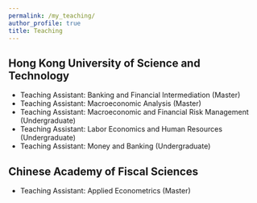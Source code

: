```yaml
---
permalink: /my_teaching/
author_profile: true
title: Teaching
---
```




## Hong Kong University of Science and Technology
+ Teaching Assistant: Banking and Financial Intermediation (Master)
+ Teaching Assistant: Macroeconomic Analysis (Master)
+ Teaching Assistant: Macroeconomic and Financial Risk Management (Undergraduate)
+ Teaching Assistant: Labor Economics and Human Resources (Undergraduate)
+ Teaching Assistant: Money and Banking (Undergraduate)

## Chinese Academy of Fiscal Sciences
+ Teaching Assistant: Applied Econometrics (Master)
